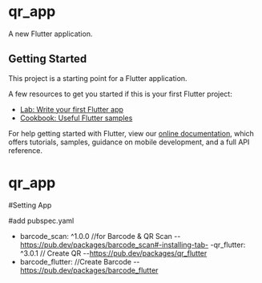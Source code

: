 # qr_app

A new Flutter application.

## Getting Started

This project is a starting point for a Flutter application.

A few resources to get you started if this is your first Flutter project:

- [Lab: Write your first Flutter app](https://flutter.dev/docs/get-started/codelab)
- [Cookbook: Useful Flutter samples](https://flutter.dev/docs/cookbook)

For help getting started with Flutter, view our
[online documentation](https://flutter.dev/docs), which offers tutorials,
samples, guidance on mobile development, and a full API reference.
# qr_app

#Setting App

#add pubspec.yaml
  - barcode_scan: ^1.0.0 //for Barcode & QR Scan --https://pub.dev/packages/barcode_scan#-installing-tab-
  -qr_flutter: ^3.0.1 // Create QR --https://pub.dev/packages/qr_flutter
  - barcode_flutter: //Create Barcode --https://pub.dev/packages/barcode_flutter


